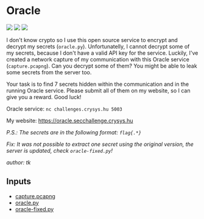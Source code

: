 # Oracle
![](https://img.shields.io/badge/hard-gray)
![](https://img.shields.io/badge/fixed-gray)
![](https://img.shields.io/badge/fixed^2-gray)

I don't know crypto so I use this open source service to encrypt and decrypt my secrets (`oracle.py`). Unfortunatelly, I cannot decrypt some of my secrets, because I don't have a valid API key for the service. Luckily, I've created a network capture of my communication with this Oracle service (`capture.pcapng`). Can you decrypt some of them? You might be able to leak some secrets from the server too.

Your task is to find 7 secrets hidden within the communication and in the running Oracle service. Please submit all of them on my website, so I can give you a reward. Good luck!

Oracle service: `nc challenges.crysys.hu 5003`

My website: https://oracle.secchallenge.crysys.hu

*P.S.: The secrets are in the following format: `flag{.*}`*

*Fix: It was not possible to extract one secret using the original version, the server is updated, check `oracle-fixed.py`!*

*author: tk*

## Inputs
- [capture.pcapng](input/capture.pcapng)
- [oracle.py](input/oracle.py)
- [oracle-fixed.py](input/oracle-fixed.py)

